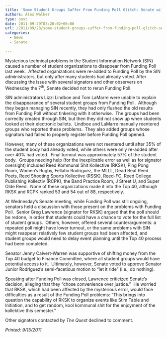 ```yaml
---
title: 'Some Student Groups Suffer From Funding Poll Glitch: Senate will “let it ride”'
authors: Alex Walker
type: post
date: 2011-09-29T03:20:02+00:00
url: /2011/09/28/some-student-groups-suffer-from-funding-poll-glitch-senate-will-let-it-ride/
categories:
  - News
  - Senate

---
```

Mysterious technical problems in the Student Information Network (SIN) caused a number of student organizations to disappear from Funding Poll last week.  Affected organizations were re-added to Funding Poll by the SIN administrators, but only after many students had already voted. After discussing the issue with several signators and other observers on Wednesday the 7<sup>th</sup>, Senate decided not to rerun Funding Poll.

SIN administrators Lizzi Lindboe and Tom LaMarre were unable to explain the disappearance of several student groups from Funding Poll.  Although they began managing SIN recently, they had only flushed the old results from Funding Poll without tinkering with it otherwise.  The groups had been correctly created through SIN, but then they did not show up when students looked at their electronic ballots.  Lindboe and LaMarre manually reentered groups who reported these problems.  They also added groups whose signators had failed to properly register before Funding Poll opened.

However, many of these organizations were not reentered until after 35% of the student body had already voted, while others were only re-added after over 40% had voted.  Final turnout was approximately 57% of the student body.  Groups needing help (for the inexplicable error as well as for signator oversight) included Reed Kommunal Shit Kollective (RKSK), Ping Pong Room, Women’s Rugby, Fellatio Rodriguez, the MLLL, Dead Beat Reed Poets, Reed Shooting Sports Kollective (RSSK), Reed-FC, Reed College Publishing Kollectiv (RCPK), the Band Practice Room, J Street U, and Super Olde Reed.  None of these organizations made it into the Top 40, although RKSK and RCPK ranked 53 and 54 out of 88, respectively.

At Wednesday’s Senate meeting, while Funding Poll was still ongoing, senators held a discussion with those present on the problems with Funding Poll.  Senior Greg Lawrence (signator for RKSK) argued that the poll should be redone, in order that students could have a chance to vote for the full list of student groups.  Others, however, offered several counterarguments: a repeated poll might have lower turnout, or the same problems with SIN might reappear; relatively few student groups had been affected, and student groups would need to delay event planning until the Top 40 process had been completed.

Senator Jenny Calvert-Warren was supportive of shifting money from the Top 40 budget to Finance Committee, where all student groups would have potential access to it.  Ultimately, however, Senate voted to approve Senator Junior Rodriguez’s semi-facetious motion to “let it ride” (i.e., do nothing).

Speaking after Funding Poll was closed, Lawrence criticized Senate’s decision, alleging that they “chose convenience over justice.”  He worried that RKSK, which had been affected by the mysterious error, would face difficulties as a result of the Funding Poll problems: “This brings into question the capability of RKSK to organize events like Stim Table and Initiation, and to get random, kool kommunal shit for the enjoyment of the kollektive this semester.”

Other signators contacted by _The Quest_ declined to comment.

_Printed: 9/15/2011_